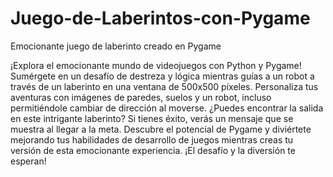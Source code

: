 # Juego-de-Laberintos-con-Pygame
Emocionante juego de laberinto creado en Pygame

¡Explora el emocionante mundo de videojuegos con Python y Pygame! Sumérgete en un desafío de destreza y lógica mientras guías a un robot a través de un laberinto en una ventana de 500x500 píxeles. Personaliza tus aventuras con imágenes de paredes, suelos y un robot, incluso permitiéndole cambiar de dirección al moverse. ¿Puedes encontrar la salida en este intrigante laberinto? Si tienes éxito, verás un mensaje que se muestra al llegar a la meta. Descubre el potencial de Pygame y diviértete mejorando tus habilidades de desarrollo de juegos mientras creas tu versión de esta emocionante experiencia. ¡El desafío y la diversión te esperan!
